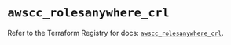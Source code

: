 # `awscc_rolesanywhere_crl`

Refer to the Terraform Registry for docs: [`awscc_rolesanywhere_crl`](https://registry.terraform.io/providers/hashicorp/awscc/0.70.0/docs/resources/rolesanywhere_crl).
